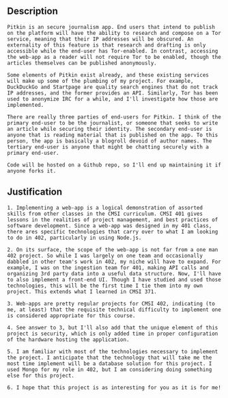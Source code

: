 Description
-----------
    Pitkin is an secure journalism app. End users that intend to publish on the platform will have the ability to research and compose on a Tor service, meaning that their IP addresses will be obscured. An externality of this feature is that research and drafting is only accessible while the end-user has Tor-enabled. In contrast, accessing the web-app as a reader will not require Tor to be enabled, though the articles themselves can be published anonymously.

    Some elements of Pitkin exist already, and these existing services will make up some of the plumbing of my project. For example, DuckDuckGo and Startpage are quality search engines that do not track IP addresses, and the former provides an API. Similarly, Tor has been used to anonymize IRC for a while, and I'll investigate how those are implemented.

    There are really three parties of end-users for Pitkin. I think of the primary end-user to be the journalist, or someone that seeks to write an article while securing their identity. The secondary end-user is anyone that is reading material that is published on the app. To this person, the app is basically a blogroll devoid of author names. The tertiary end-user is anyone that might be chatting securely with a primary end-user.

    Code will be hosted on a Github repo, so I'll end up maintaining it if anyone forks it. 
Justification
-------------

    1. Implementing a web-app is a logical demonstration of assorted skills from other classes in the CMSI curriculum. CMSI 401 gives lessons in the realities of project management, and best practices of software development. Since a web-app was designed in my 401 class, there ares specific technologies that carry over to what I am looking to do in 402, particularly in using Node.js.
    
    2. On its surface, the scope of the web-app is not far from a one man 402 project. So while I was largely on one team and occasionally dabbled in other team's work in 402, my niche will have to expand. For example, I was on the ingestion team for 401, making API calls and organizing 3rd party data into a useful data structure. Now, I'll have to also implement a front-end UI. Though I have studied and used those technologies, this will be the first time I tie them into my own project. This extends what I learned in CMSI 371.
    
    3. Web-apps are pretty regular projects for CMSI 402, indicating (to me, at least) that the requisite technical difficulty to implement one is considered appropriate for this course.
    
    4. See answer to 3, but I'll also add that the unique element of this project is security, which is only added time in proper configuration of the hardware hosting the application.
    
    5. I am familiar with most of the technologies necessary to implement the project. I anticipate that the technology that will take me the most time implement will be a database solution for this project. I used Mongo for my role in 402, but I am considering doing something else for this project.
    
    6. I hope that this project is as interesting for you as it is for me! 